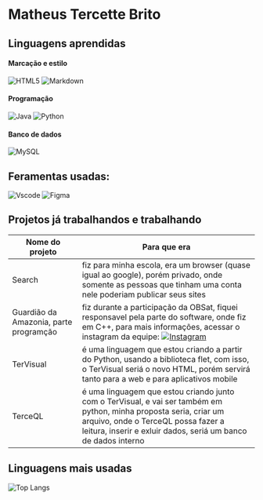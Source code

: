 # Matheus Tercette Brito
## Linguagens aprendidas
#### Marcação e estilo
![HTML5](https://img.shields.io/badge/HTML5-E34F26?style=for-the-badge&logo=html5&logoColor=white)
![Markdown](https://img.shields.io/badge/Markdown-000?style=for-the-badge&logo=markdown)

#### Programação
![Java](https://img.shields.io/badge/java-%23ED8B00.svg?style=for-the-badge&logo=openjdk&logoColor=white)
![Python](https://img.shields.io/badge/python-3670A0?style=for-the-badge&logo=python&logoColor=ffdd54)

#### Banco de dados
![MySQL](https://img.shields.io/badge/MySQL-00000F?style=for-the-badge&logo=mysql&logoColor=white)

## Feramentas usadas:
![Vscode](https://img.shields.io/badge/Vscode-007ACC?style=for-the-badge&logo=visual-studio-code&logoColor=white)
![Figma](https://img.shields.io/badge/Figma-696969?style=for-the-badge&logo=figma&logoColor=figma)

## Projetos já trabalhandos e trabalhando
|Nome do projeto|Para que era|
|-------|------|
|Search|fiz para minha escola, era um browser (quase igual ao google), porém privado, onde somente as pessoas que tinham uma conta nele poderiam publicar seus sites|
|Guardião da Amazonia, parte programção|fiz durante a participação da OBSat, fiquei responsavel pela parte do software, onde fiz em C++, para mais informações, acessar o instagram da equipe: [![Instagram](https://img.shields.io/badge/-Instagram-%23E4405F?style=for-the-badge&logo=instagram&logoColor=white)](https://www.instagram.com/spacenac_sbc?igsh=ZTNocjFzZDg4bnRo)|
|TerVisual|é uma linguagem que estou criando a partir do Python, usando a biblioteca flet, com isso, o TerVisual seriá o novo HTML, porém servirá tanto para a web e para aplicativos mobile|
|TerceQL|é uma linguagem que estou criando junto com o TerVisual, e vai ser também em python, minha proposta seria, criar um arquivo, onde o TerceQL possa fazer a leitura, inserir e exluir dados, seriá um banco de dados interno|

## Linguagens mais usadas
![Top Langs](https://github-readme-stats-git-masterrstaa-rickstaa.vercel.app/api/top-langs/?username=SEUUSERNAME&bg_color=000&border_color=30A3DC&title_color=E94D5F&text_color=FFF)

